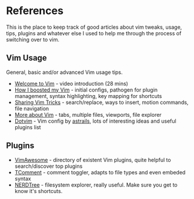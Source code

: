 # References
This is the place to keep track of good articles about vim tweaks, usage, tips, plugins and whatever else I used to help me through the process of switching over to vim.

## Vim Usage
General, basic and/or advanced Vim usage tips.

- [Welcome to Vim](https://vimeo.com/6999927) - video introduction (28 mins)
- [How I boosted my Vim](http://nvie.com/posts/how-i-boosted-my-vim/) - initial configs, pathogen for plugin management, syntax highlighting, key mapping for shortcuts
- [Sharing Vim Tricks](http://lucumr.pocoo.org/2010/7/29/sharing-vim-tricks/) - search/replace, ways to insert, motion commands, file navigation
- [More about Vim](https://github.com/mikeizbicki/ucr-cs100/blob/class-template/textbook/shell-scripting/vim/README.md) - tabs, multiple files, viewports, file explorer
- [Dotvim](https://github.com/astrails/dotvim#interesting) - Vim config by [astrails](https://github.com/astrails), lots of interesting ideas and useful plugins list

## Plugins

- [VimAwesome](http://vimawesome.com/) - directory of existent Vim plugins, quite helpful to search/discover top plugins
- [TComment](https://github.com/tomtom/tcomment_vim) - comment toggler, adapts to file types and even embeded syntax
- [NERDTree](http://vimawesome.com/plugin/the-nerd-tree) - filesystem explorer, really useful. Make sure you get to know it's shortcuts.
